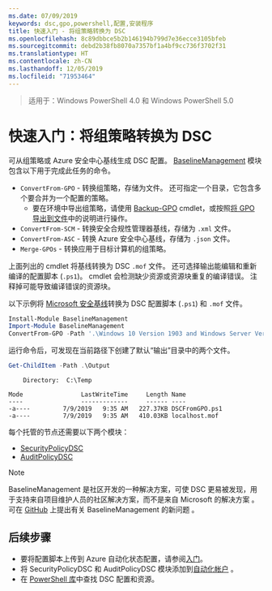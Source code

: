 ```yaml
---
ms.date: 07/09/2019
keywords: dsc,gpo,powershell,配置,安装程序
title: 快速入门 - 将组策略转换为 DSC
ms.openlocfilehash: 8c89dbbce5b2b146194b799d7e36ecce3105bfeb
ms.sourcegitcommit: debd2b38fb8070a7357bf1a4bf9cc736f3702f31
ms.translationtype: HT
ms.contentlocale: zh-CN
ms.lasthandoff: 12/05/2019
ms.locfileid: "71953464"
---
```

> 适用于：Windows PowerShell 4.0 和 Windows PowerShell 5.0

# <a name="quickstart-convert-group-policy-into-dsc"></a>快速入门：将组策略转换为 DSC

可从组策略或 Azure 安全中心基线生成 DSC 配置。 [BaselineManagement](https://www.powershellgallery.com/packages/BaselineManagement) 模块包含以下用于完成此任务的命令。

- `ConvertFrom-GPO` - 转换组策略，存储为文件。 还可指定一个目录，它包含多个要合并为一个配置的策略。
  - 要在环境中导出组策略，请使用 [Backup-GPO](/powershell/module/grouppolicy/backup-gpo?view=win10-ps) cmdlet，或按照[将 GPO 导出到文件](/microsoft-desktop-optimization-pack/agpm/export-a-gpo-to-a-file)中的说明进行操作。
- `ConvertFrom-SCM` - 转换安全合规性管理器基线，存储为 `.xml` 文件。
- `ConvertFrom-ASC` - 转换 Azure 安全中心基线，存储为 `.json` 文件。
- `Merge-GPOs` - 转换应用于目标计算机的组策略。

上面列出的 cmdlet 将基线转换为 DSC `.mof` 文件。 还可选择输出能编辑和重新编译的配置脚本 (`.ps1`)。 cmdlet 会检测缺少资源或资源块重复的编译错误。 注释掉可能导致编译错误的资源块。

以下示例将 [Microsoft 安全基线](https://www.microsoft.com/en-us/download/details.aspx?id=55319)转换为 DSC 配置脚本 (`.ps1`) 和 `.mof` 文件。

```powershell
Install-Module BaselineManagement
Import-Module BaselineManagement
ConvertFrom-GPO -Path '.\Windows 10 Version 1903 and Windows Server Version 1903 Security Baseline\GPOs\' -OutputConfigurationScript
```

运行命令后，可发现在当前路径下创建了默认“输出”目录中的两个文件。

```powershell
Get-ChildItem -Path .\Output
```

```Output
    Directory:  C:\Temp

Mode                LastWriteTime     Length Name
----                -------------     ------ ----
-a----         7/9/2019   9:35 AM   227.37KB DSCFromGPO.ps1
-a----         7/9/2019   9:35 AM   410.03KB localhost.mof
```

每个托管的节点还需要以下两个模块：

- [SecurityPolicyDSC](https://www.powershellgallery.com/packages/SecurityPolicyDsc)
- [AuditPolicyDSC](https://www.powershellgallery.com/packages/AuditPolicyDsc)

> [!NOTE]
> BaselineManagement 是社区开发的一种解决方案，可使 DSC 更易被发现，用于支持来自项目维护人员的社区解决方案，而不是来自 Microsoft 的解决方案  。 可在 [GitHub](https://github.com/microsoft/BaselineManagement) 上提出有关 BaselineManagement 的新问题  。

## <a name="next-steps"></a>后续步骤

- 要将配置脚本上传到 Azure 自动化状态配置，请参阅[入门](/automation/automation-dsc-getting-started#importing-a-configuration-into-azure-automation)。
- 将 SecurityPolicyDSC 和 AuditPolicyDSC 模块添加到[自动化帐户](/azure/automation/shared-resources/modules)   。
- 在 [PowerShell 库](https://www.powershellgallery.com/)中查找 DSC 配置和资源。
